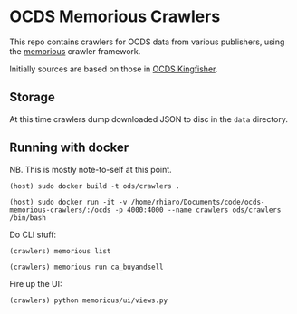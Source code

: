 # OCDS Memorious Crawlers

This repo contains crawlers for OCDS data from various publishers, using the [memorious](https://github.com/alephdata/memorious) crawler framework. 

Initially sources are based on those in [OCDS Kingfisher](https://github.com/open-contracting/kingfisher).

## Storage

At this time crawlers dump downloaded JSON to disc in the `data` directory.

## Running with docker

NB. This is mostly note-to-self at this point.

```
(host) sudo docker build -t ods/crawlers .

(host) sudo docker run -it -v /home/rhiaro/Documents/code/ocds-memorious-crawlers/:/ocds -p 4000:4000 --name crawlers ods/crawlers /bin/bash
```

Do CLI stuff:

```
(crawlers) memorious list

(crawlers) memorious run ca_buyandsell
```

Fire up the UI:

```
(crawlers) python memorious/ui/views.py
```